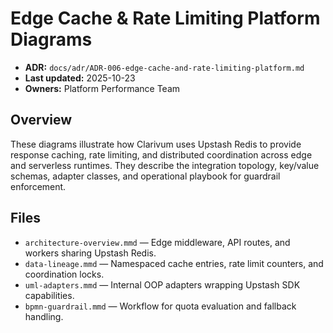 # Edge Cache & Rate Limiting Platform Diagrams
- **ADR:** `docs/adr/ADR-006-edge-cache-and-rate-limiting-platform.md`
- **Last updated:** 2025-10-23
- **Owners:** Platform Performance Team

## Overview
These diagrams illustrate how Clarivum uses Upstash Redis to provide response caching, rate limiting, and distributed coordination across edge and serverless runtimes. They describe the integration topology, key/value schemas, adapter classes, and operational playbook for guardrail enforcement.

## Files
- `architecture-overview.mmd` — Edge middleware, API routes, and workers sharing Upstash Redis.
- `data-lineage.mmd` — Namespaced cache entries, rate limit counters, and coordination locks.
- `uml-adapters.mmd` — Internal OOP adapters wrapping Upstash SDK capabilities.
- `bpmn-guardrail.mmd` — Workflow for quota evaluation and fallback handling.
